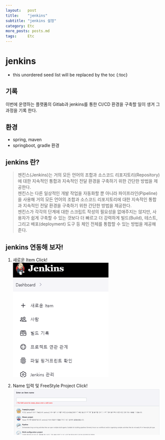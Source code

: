 ```yaml
---
layout:   post
title:    "jenkins"
subtitle: "jenkins 설정"
category: Etc
more_posts: posts.md
tags:     Etc
---
```

# jenkins

<!--more-->
<!-- Table of contents -->
* this unordered seed list will be replaced by the toc
{:toc}

<!-- text -->

## 기록
이번에 운영하는 플랫폼의 Gitlab과 jenkins를 통한 CI/CD 환경을 구축할 일이 생겨 그 과정을 기록 한다.  
  
## 환경
- spring, maven
- springboot, gradle 환경

## jenkins 란?
> 젠킨스(Jenkins)는 거의 모든 언어의 조합과 소스코드 리포지토리(Repository)에 대한 지속적인 통합과 지속적인 전달 환경을 구축하기 위한 간단한 방법을 제공한다.  
젠킨스는 다른 일상적인 개발 작업을 자동화할 뿐 아니라 파이프라인(Pipeline)을 사용해 거의 모든 언어의 조합과 소스코드 리포지토리에 대한 지속적인 통합과 지속적인 전달 환경을 구축하기 위한 간단한 방법을 제공한다.  
젠킨스가 각각의 단계에 대한 스크립트 작성의 필요성을 없애주지는 않지만, 사용자가 쉽게 구축할 수 있는 것보다 더 빠르고 더 강력하게 빌드(Build), 테스트, 그리고 배포(deployment) 도구 등 체인 전체를 통합할 수 있는 방법을 제공해 준다.  

  
## jenkins 연동해 보자!
1. 새로운 Item Click!  
![img](/assets/img/etc/jenkins/1-1.png)

2. Name 입력 및 FreeStyle Project Click!  
![img](/assets/img/etc/jenkins/1-2.png)
